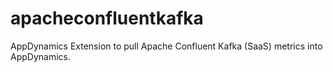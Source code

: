 # apacheconfluentkafka
AppDynamics Extension to pull Apache Confluent Kafka (SaaS) metrics into AppDynamics.
